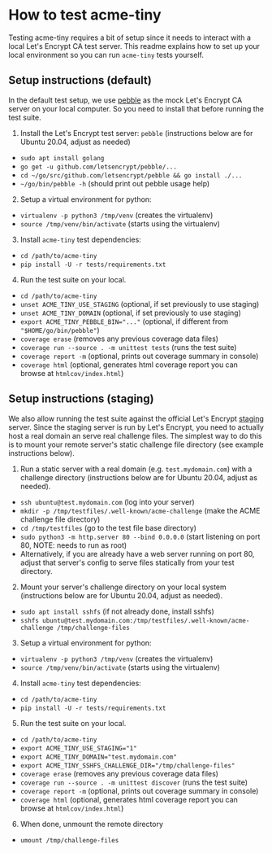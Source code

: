 # How to test acme-tiny

Testing acme-tiny requires a bit of setup since it needs to interact with a local Let's Encrypt CA test server. This readme explains how to set up your local environment so you can run `acme-tiny` tests yourself.

## Setup instructions (default)

In the default test setup, we use [pebble](https://github.com/letsencrypt/pebble) as the mock Let's Encrypt CA server on your local computer. So you need to install that before running the test suite.

1. Install the Let's Encrypt test server: `pebble` (instructions below are for Ubuntu 20.04, adjust as needed)
  * `sudo apt install golang`
  * `go get -u github.com/letsencrypt/pebble/...`
  * `cd ~/go/src/github.com/letsencrypt/pebble && go install ./...`
  * `~/go/bin/pebble -h` (should print out pebble usage help)
2. Setup a virtual environment for python:
  * `virtualenv -p python3 /tmp/venv` (creates the virtualenv)
  * `source /tmp/venv/bin/activate` (starts using the virtualenv)
3. Install `acme-tiny` test dependencies:
  * `cd /path/to/acme-tiny`
  * `pip install -U -r tests/requirements.txt`
4. Run the test suite on your local.
  * `cd /path/to/acme-tiny`
  * `unset ACME_TINY_USE_STAGING` (optional, if set previously to use staging)
  * `unset ACME_TINY_DOMAIN` (optional, if set previously to use staging)
  * `export ACME_TINY_PEBBLE_BIN="..."` (optional, if different from `"$HOME/go/bin/pebble"`)
  * `coverage erase` (removes any previous coverage data files)
  * `coverage run --source . -m unittest tests` (runs the test suite)
  * `coverage report -m` (optional, prints out coverage summary in console)
  * `coverage html` (optional, generates html coverage report you can browse at `htmlcov/index.html`)

## Setup instructions (staging)

We also allow running the test suite against the official Let's Encrypt [staging](https://letsencrypt.org/docs/staging-environment/) server. Since the staging server is run by Let's Encrypt, you need to actually host a real domain an serve real challenge files. The simplest way to do this is to mount your remote server's static challenge file directory (see example instructions below).

1. Run a static server with a real domain (e.g. `test.mydomain.com`) with a challenge directory (instructions below are for Ubuntu 20.04, adjust as needed).
  * `ssh ubuntu@test.mydomain.com` (log into your server)
  * `mkdir -p /tmp/testfiles/.well-known/acme-challenge` (make the ACME challenge file directory)
  * `cd /tmp/testfiles` (go to the test file base directory)
  * `sudo python3 -m http.server 80 --bind 0.0.0.0` (start listening on port 80, NOTE: needs to run as root)
  * Alternatively, if you are already have a web server running on port 80, adjust that server's config to serve files statically from your test directory.
2. Mount your server's challenge directory on your local system (instructions below are for Ubuntu 20.04, adjust as needed).
  * `sudo apt install sshfs` (if not already done, install sshfs)
  * `sshfs ubuntu@test.mydomain.com:/tmp/testfiles/.well-known/acme-challenge /tmp/challenge-files`
3. Setup a virtual environment for python:
  * `virtualenv -p python3 /tmp/venv` (creates the virtualenv)
  * `source /tmp/venv/bin/activate` (starts using the virtualenv)
4. Install `acme-tiny` test dependencies:
  * `cd /path/to/acme-tiny`
  * `pip install -U -r tests/requirements.txt`
5. Run the test suite on your local.
  * `cd /path/to/acme-tiny`
  * `export ACME_TINY_USE_STAGING="1"`
  * `export ACME_TINY_DOMAIN="test.mydomain.com"`
  * `export ACME_TINY_SSHFS_CHALLENGE_DIR="/tmp/challenge-files"`
  * `coverage erase` (removes any previous coverage data files)
  * `coverage run --source . -m unittest discover` (runs the test suite)
  * `coverage report -m` (optional, prints out coverage summary in console)
  * `coverage html` (optional, generates html coverage report you can browse at `htmlcov/index.html`)
6. When done, unmount the remote directory
  * `umount /tmp/challenge-files`

